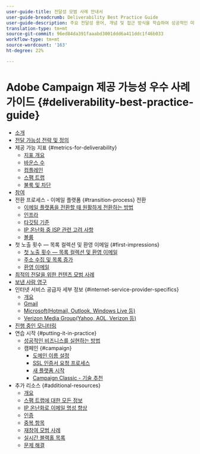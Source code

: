 ```yaml
---
user-guide-title: 전달성 모범 사례 안내서
user-guide-breadcrumb: Deliverability Best Practice Guide
user-guide-description: 주요 전달성 용어, 개념 및 접근 방식을 학습하여 성공적인 마케팅 프로그램을 위한 역량을 확보하십시오.
translation-type: tm+mt
source-git-commit: 96ed84da391faaabd3001ddd6a411ddc1f46b033
workflow-type: tm+mt
source-wordcount: '163'
ht-degree: 22%

---
```



# Adobe Campaign 제공 가능성 우수 사례 가이드 {#deliverability-best-practice-guide}

+ [소개](/help/introduction.md)
+ [전달 가능성 전략 및 정의](/help/deliverability-strategy-and-definition.md)
+ 제공 가능 지표 {#metrics-for-deliverability}
   + [지표 개요](/help/metrics/metrics-overview.md)
   + [바운스 수](/help/metrics/bounces.md)
   + [컴플레인](/help/metrics/complaints.md)
   + [스팸 트랩](/help/metrics/spam-traps.md)
   + [불룩 및 차단](/help/metrics/bulking-and-blocking.md)
+ [참여](/help/engagement.md)
+ 전환 프로세스 - 이메일 플랫폼 {#transition-process} 전환
   + [이메일 플랫폼을 전환할 때 원활하게 전환하는 방법](/help/transition-process/switching-email-platforms.md)
   + [인프라](/help/transition-process/infrastructure.md)
   + [타깃팅 기준](/help/transition-process/targeting-criteria.md)
   + [IP 온난화 중 ISP 관련 고려 사항](/help/transition-process/isp-specific-considerations-during-ip-warming.md)
   + [볼륨](/help/transition-process/volume.md)
+ 첫 노출 횟수 — 목록 컬렉션 및 환영 이메일 {#first-impressions}
   + [첫 노출 횟수 — 목록 컬렉션 및 환영 이메일](/help/first-impressions/introduction.md)
   + [주소 수집 및 목록 증가](/help/first-impressions/address-collection-and-list-growth.md)
   + [환영 이메일](/help/first-impressions/welcome-emails.md)
+ [최적의 전달을 위한 컨텐츠 모범 사례](/help/content-best-practices-for-optimal-delivery.md)
+ [보낸 사람 영구](/help/sender-permanence.md)
+ 인터넷 서비스 공급자 세부 정보 {#internet-service-provider-specifics}
   + [개요](/help/internet-service-provider-specifics/overview.md)
   + [Gmail](/help/internet-service-provider-specifics/gmail.md)
   + [Microsoft(Hotmail, Outlook, Windows Live 등)](/help/internet-service-provider-specifics/microsoft.md)
   + [Verizon Media Group(Yahoo, AOL, Verizon 등)](/help/internet-service-provider-specifics/verizon-media-group.md)
+ [진행 중인 모니터링](/help/ongoing-monitoring.md)
+ 연습 시작 {#putting-it-in-practice}
   + [성공적인 비즈니스를 실현하는 방법](/help/putting-it-in-practice/how-to-reach-success.md)
   + 캠페인 {#campaign}
      + [도메인 이름 설정](/help/putting-it-in-practice/ac-domain-name-setup.md)
      + [SSL 인증서 요청 프로세스](/help/putting-it-in-practice/ac-ssl-certificate-request.md)
      + [새 플랫폼 시작](/help/putting-it-in-practice/ac-starting-new-platform.md)
      + [Campaign Classic - 기술 추천](/help/putting-it-in-practice/acc-technical-recommendations.md)
+ 추가 리소스 {#additional-resources}
   + [개요](/help/additional-resources/general-resources.md)
   + [스팸 트랩에 대한 모든 정보](/help/additional-resources/all-about-spam-traps.md)
   + [IP 온난화로 이메일 명성 향상](/help/additional-resources/increase-reputation-with-ip-warming.md)
   + [인증](/help/additional-resources/authentication.md)
   + [중복 항목](/help/additional-resources/duplicates.md)
   + [재참여 모범 사례](/help/additional-resources/re-engagement.md)
   + [실시간 블랙홀 목록](/help/additional-resources/blocklist-databases.md)
   + [문제 해결](/help/additional-resources/troubleshooting.md)
